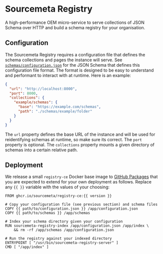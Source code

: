 Sourcemeta Registry
===================

A high-performance OEM micro-service to serve collections of JSON Schema over
HTTP and build a schema registry for your organisation.

Configuration
-------------

The Sourcemeta Registry requires a configuration file that defines the schema
collections and pages the instance will serve. See
[`schemas/configuration.json`](./schemas/configuration.json) for the JSON
Schema that defines this configuration file format. The format is designed to
be easy to understand and performant to interact with at runtime.  Here is an
example:

```json
{
  "url": "http://localhost:8000",
  "port": 8000,
  "collections": {
    "example/schemas": {
      "base": "https://example.com/schemas",
      "path": "./schemas/example/folder"
    }
  }
}
```

The `url` property defines the base URL of the instance and will be used for
reidentifying schemas at runtime, so make sure its correct. The `port` property
is optional. The `collections` property mounts a given directory of schemas
into a certain relative path.

Deployment
----------

We release a small `registry-ce` Docker base image to [GitHub
Packages](https://github.com/sourcemeta/registry/pkgs/container/registry-ce)
that you are expected to extend for your own deployment as follows. Replace any
`{{ }}` variable with the values of your choosing:

```docker
FROM ghcr.io/sourcemeta/registry-ce:{{ version }}

# Copy your configuration file (see previous section) and schema files
COPY {{ path/to/configuration.json }} /app/configuration.json
COPY {{ path/to/schemas }} /app/schemas

# Index your schema directory given your configuration
RUN sourcemeta-registry-index /app/configuration.json /app/index \
    && rm -rf /app/schemas /app/configuration.json

# Run the registry against your indexed directory
ENTRYPOINT [ "/usr/bin/sourcemeta-registry-server" ]
CMD [ "/app/index" ]
```
